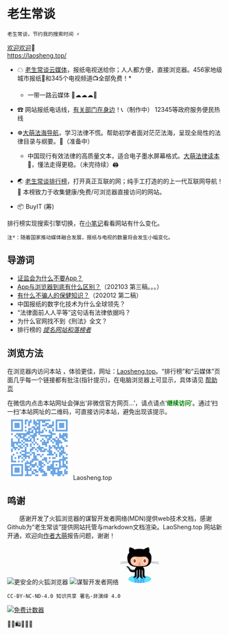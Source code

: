 老生常谈
========

	老生常谈，节约我的搜索时间 ⚡

[欢迎欢迎](author/speech.txt "初心与历程")🙂  
https://laosheng.top/

+ ☁ [老生常谈云媒体](fly/ "权威资讯，正在汇集")，报纸电视送给你；人人都方便，直接浏览器。456家地级城市报纸📰和345个电视频道📺全部免费！*
  + 一带一路云媒体 🚅☁☁☁🚃
+ ☎ 网站报纸电话线，[有关部门在身边](fuwu/ "找到解决问题的部门")！📞（制作中） 12345等政府服务便民热线

+ ☸️[大萌法海导航](falv/ "法治中国进行时")，学习法律不慌。帮助初学者面对茫茫法海，呈现全局性的法律目录与纲要。💎（准备中）
  + 中国现行有效法律的高质量文本，适合电子墨水屏幕格式。[大萌法律读本](falv/index2 "有备无患")📖，懂法走得更稳。（未完待续）🖨️
+ 🌏 [老生常谈排行榜](index2.html "大浪淘沙，精选网站")，打开真正互联的网；纯手工打造的的上一代互联网导航！🚩 本榜致力于收集健康/免费/可浏览器直接访问的网站。

+ 📦  BuyIT (筹) <!-- （败点啥）Oh My God Goods! 我买的好货  -->

排行榜实现搜索引擎切换，在[小笔记](broad/blog.txt "建站小笔记")看看网站有什么变化。

	注*：随着国家推动媒体融合发展，报纸与电视的数量将会发生小幅变化。

导游词
--------

+ [证监会为什么不要App？](changtan/8-证券信息披露的法定媒体.txt.md)
+ [App与浏览器到底有什么区别？](changtan/App和浏览器的三个区别.txt.md)（202103 第三稿。。。）
+ [有什么不骗人的保健知识？](changtan/6-权威的医疗保健类报纸.txt)（202012 第二稿）
+ 中国报纸的数字化技术为什么全球领先？
+ “法律面前人人平等”这句话有法律依据吗？
+ 为什么官网找不到《刑法》全文？
+ 排行榜的 *[提名网站和落榜者](changtan/timing.txt)*

浏览方法
--------

在浏览器内访问本站 ，体验更佳，网址：[Laosheng.top](https://laosheng.top '老生常谈')。“排行榜”和“云媒体”页面几乎每一个链接都有批注(指针提示)，在电脑浏览器上可显示，具体请见 [帮助页](author/helpweb.txt "老生常谈站点的浏览帮助")  

在微信内点击本站网址会弹出‘非微信官方网页…’，请点请点‘<font color="green"><b>继续访问</b></font>’。通过‘扫一扫’本站网址的二维码，可直接访问本站，避免出现该提示。  
 ![](./indexQR-Blue.png) 
Laosheng.top

鸣谢
------

　　感谢开发了火狐浏览器的谋智开发者网络(MDN)提供web技术文档，感谢Github为“老生常谈”提供网站托管与markdown文档渲染。LaoSheng.top 网站新开通，欢迎向[作者大萌](author/helpme.txt "帮助作者")报告问题，谢谢！

![更安全的火狐浏览器](https://www.mozilla.org/media/protocol/img/logos/firefox/browser/logo-sm.f2523d97cbe0.png)
![谋智开发者网络](https://developer.mozilla.org/static/img/favicon72.cc65d1d762a0.png)
![感谢Github支持本站](github-90.png)<!-- https://tosdr.org/logo/github.png -->
<!-- https://github.githubassets.com/images/modules/logos_page/Octocat.png -->

	CC-BY-NC-ND-4.0 知识共享 署名-非演绎 4.0

<a href="https://www.mfwztj.com/" target="_blank"><img src="https://www.mfwztj.com/hit.php?id=ymuvxfn&nd=3&style=5" border="0" alt="免费计数器"></a>
<script language="javascript" src="http://www.alicount.com/1683"></script>
<!-- Global site tag (gtag.js) - Google Analytics -->
<script async src="https://www.googletagmanager.com/gtag/js?id=UA-179794713-1"></script>
<script>  window.dataLayer = window.dataLayer || [];
  function gtag(){dataLayer.push(arguments);}
  gtag('js', new Date());  gtag('config', 'UA-179794713-1');
</script>
🎁🎅🛍💐🎀🥳
